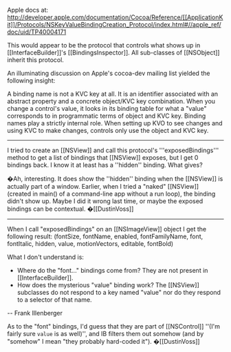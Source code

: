 

Apple docs at: http://developer.apple.com/documentation/Cocoa/Reference/[[ApplicationKit]]/Protocols/NSKeyValueBindingCreation_Protocol/index.html#//apple_ref/doc/uid/TP40004171

This would appear to be the protocol that controls what shows up in [[InterfaceBuilder]]'s [[BindingsInspector]]. All sub-classes of [[NSObject]] inherit this protocol.

An illuminating discussion on Apple's cocoa-dev mailing list yielded the following insight:

A binding name is not a KVC key at all. It is an identifier associated with an abstract property and a concrete object/KVC key combination. When you change a control's value, it looks in its binding table for what a "value" corresponds to in programmatic terms of object and KVC key. Binding names play a strictly internal role. When setting up KVO to see changes and using KVC to make changes, controls only use the object and KVC key.

----

I tried to create an [[NSView]] and call this protocol's '''exposedBindings''' method to get a list of bindings that [[NSView]] exposes, but I get 0 bindings back. I know it at least has a ''hidden'' binding. What gives?

�Ah, interesting. It does show the ''hidden'' binding when the [[NSView]] is actually part of a window. Earlier, when I tried a "naked" [[NSView]] (created in main() of a command-line app without a run loop), the binding didn't show up. Maybe I did it wrong last time, or maybe the exposed bindings can be contextual. �[[DustinVoss]]

----

When I call "exposedBindings" on an [[NSImageView]] object I get the following result:
(fontSize,  fontName, enabled, fontFamilyName, font, fontItalic, hidden, value, motionVectors, editable, fontBold)

What I don't understand is: 
- Where do the "font..." bindings come from? They are not present in [[InterfaceBuilder]].
- How does the mysterious "value" binding work? The [[NSView]] subclasses do not respond to a key named "value" nor do they respond to a selector of that name.

 -- Frank Illenberger 

As to the "font" bindings, I'd guess that they are part of [[NSControl]] ''(I'm fairly sure <code>value</code>  is as well)'', and IB filters them out somehow (and by "somehow" I mean "they probably hard-coded it"). �[[DustinVoss]]
